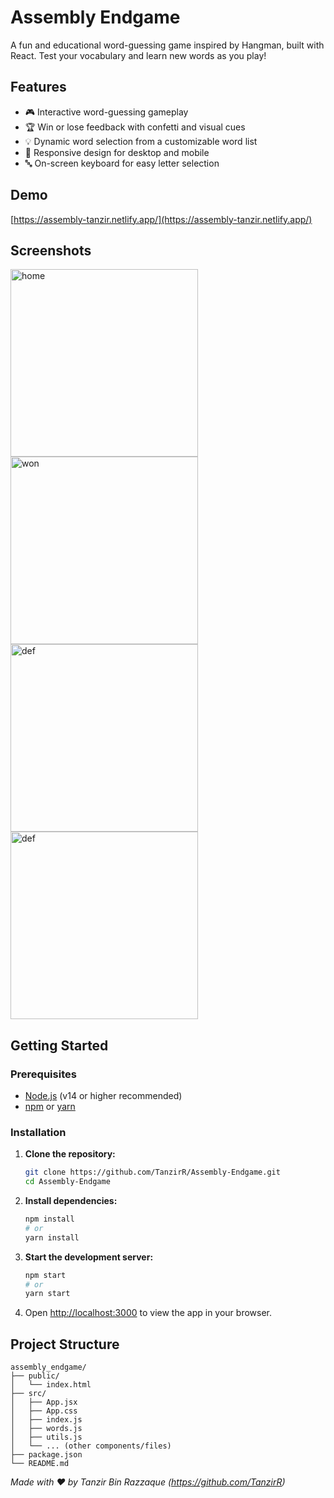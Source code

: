 # Assembly Endgame

A fun and educational word-guessing game inspired by Hangman, built with React. Test your vocabulary and learn new words as you play!

## Features

- 🎮 Interactive word-guessing gameplay  
- 🏆 Win or lose feedback with confetti and visual cues  
- 💡 Dynamic word selection from a customizable word list  
- 📱 Responsive design for desktop and mobile  
- 🔤 On-screen keyboard for easy letter selection  

## Demo

[https://assembly-tanzir.netlify.app/](https://assembly-tanzir.netlify.app/)

## Screenshots

<!-- Add your screenshots to the /screenshots directory and update the paths below -->
<img src="https://github.com/user-attachments/assets/1d2301ad-9513-421f-8999-f630521190b8" alt="home" width="300"/>
<img src="https://github.com/user-attachments/assets/81b7d882-f447-4e12-9bff-2308ab81921c" alt="won" width="300"/>
<img src="https://github.com/user-attachments/assets/ac2c3018-cd47-480c-a61a-88d3f3a1b943" alt="def" width="300"/>
<img src="https://github.com/user-attachments/assets/39e52e80-30de-45ec-a216-09e861b1f6d1" alt="def" width="300"/>

## Getting Started

### Prerequisites

- [Node.js](https://nodejs.org/) (v14 or higher recommended)
- [npm](https://www.npmjs.com/) or [yarn](https://yarnpkg.com/)

### Installation

1. **Clone the repository:**
   ```bash
   git clone https://github.com/TanzirR/Assembly-Endgame.git
   cd Assembly-Endgame
   ```

2. **Install dependencies:**
   ```bash
   npm install
   # or
   yarn install
   ```

3. **Start the development server:**
   ```bash
   npm start
   # or
   yarn start
   ```

4. Open [http://localhost:3000](http://localhost:3000) to view the app in your browser.

## Project Structure

```
assembly_endgame/
├── public/
│   └── index.html
├── src/
│   ├── App.jsx
│   ├── App.css
│   ├── index.js
│   ├── words.js
│   ├── utils.js
│   └── ... (other components/files)
├── package.json
└── README.md
```

*Made with ❤️ by Tanzir Bin Razzaque (https://github.com/TanzirR)*










